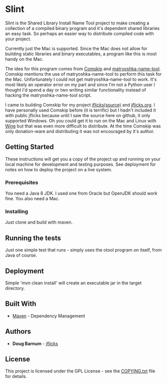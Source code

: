 # Slint

Slint is the Shared Library Install Name Tool project to make creating a collection of a compiled binary
program and it's dependent shared libraries an easy task.  So perhaps an easier way to distribute compiled
code with your project.

Currently just the Mac is supported.  Since the Mac does not allow for building static libraries and binary
executables, a program like this is most handy on the Mac.

The idea for this program comes from [Comskip](https://github.com/erikkaashoek/Comskip) and
[matryoshka-name-tool](https://github.com/essandess/matryoshka-name-tool).  Comskip mentions the use
of matryoshka-name-tool to perform this task for the Mac.  Unfortunately I could not get matryoshka-name-tool
to work.  It's most likely an operator error on my part and since I'm not a Python user I thought I'd spend a
day or two writing similar functionality instead of hacking the matryoshka-name-tool script.

I came to building Comskip for my project [jflicks(source)](https://github.com/djb61230/jflicks) and
[jflicks.org](http://www.jflicks.org).  I have personally used Comskip before (it is terrific) but I hadn't
included it with public jflicks because until I saw the source here on github, it only supported Windows.
Oh you could get it to run on the Mac and Linux with [Wine](https://www.winehq.org) but that was even more
difficult to distribute.  At the time Comskip was only donation-ware and distributing it was not encouraged
by it's author.

## Getting Started

These instructions will get you a copy of the project up and running on your local machine for development and testing purposes. See deployment for notes on how to deploy the project on a live system.

### Prerequisites

You need a Java 8 JDK.  I used one from Oracle but OpenJDK should work fine.
You also need a Mac.

### Installing

Just clone and build with maven.

## Running the tests

Just one simple test that runs - simply uses the otool program on itself, from Java of course.

## Deployment

Simple 'mvn clean install' will create an executable jar in the target directory.

## Built With

* [Maven](https://maven.apache.org/) - Dependency Management

## Authors

* **Doug Barnum** - [jflicks](http://www.jflicks.org)

## License

This project is licensed under the GPL License - see the [COPYING.txt](COPYING.txt) file for details.

